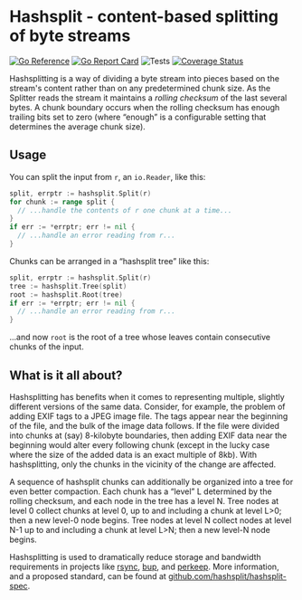 # Hashsplit - content-based splitting of byte streams

[![Go Reference](https://pkg.go.dev/badge/github.com/bobg/hashsplit/v2.svg)](https://pkg.go.dev/github.com/bobg/hashsplit/v2)
[![Go Report Card](https://goreportcard.com/badge/github.com/bobg/hashsplit/v2)](https://goreportcard.com/report/github.com/bobg/hashsplit/v2)
![Tests](https://github.com/bobg/hashsplit/actions/workflows/go.yml/badge.svg)
[![Coverage Status](https://coveralls.io/repos/github/bobg/hashsplit/badge.svg?branch=master)](https://coveralls.io/github/bobg/hashsplit?branch=master)

Hashsplitting is a way of dividing a byte stream into pieces
based on the stream's content rather than on any predetermined chunk size.
As the Splitter reads the stream it maintains a _rolling checksum_ of the last several bytes.
A chunk boundary occurs when the rolling checksum has enough trailing bits set to zero
(where “enough” is a configurable setting that determines the average chunk size).

## Usage

You can split the input from `r`,
an `io.Reader`,
like this:

```go
split, errptr := hashsplit.Split(r)
for chunk := range split {
  // ...handle the contents of r one chunk at a time...
}
if err := *errptr; err != nil {
  // ...handle an error reading from r...
}
```

Chunks can be arranged in a “hashsplit tree” like this:

```go
split, errptr := hashsplit.Split(r)
tree := hashsplit.Tree(split)
root := hashsplit.Root(tree)
if err := *errptr; err != nil {
  // ...handle an error reading from r...
}
```

...and now `root` is the root of a tree whose leaves contain consecutive chunks of the input.

## What is it all about?

Hashsplitting has benefits when it comes to representing multiple,
slightly different versions of the same data.
Consider, for example, the problem of adding EXIF tags to a JPEG image file.
The tags appear near the beginning of the file, and the bulk of the image data follows.
If the file were divided into chunks at (say) 8-kilobyte boundaries,
then adding EXIF data near the beginning would alter every following chunk
(except in the lucky case where the size of the added data is an exact multiple of 8kb).
With hashsplitting, only the chunks in the vicinity of the change are affected.

A sequence of hashsplit chunks can additionally be organized into a tree for even better compaction.
Each chunk has a “level” L determined by the rolling checksum,
and each node in the tree has a level N.
Tree nodes at level 0 collect chunks at level 0,
up to and including a chunk at level L>0;
then a new level-0 node begins.
Tree nodes at level N collect nodes at level N-1
up to and including a chunk at level L>N;
then a new level-N node begins.

Hashsplitting is used to dramatically reduce storage and bandwidth requirements
in projects like
[rsync](https://rsync.samba.org/),
[bup](http://bup.github.io/),
and [perkeep](https://perkeep.org/).
More information,
and a proposed standard,
can be found at
[github.com/hashsplit/hashsplit-spec](https://github.com/hashsplit/hashsplit-spec).
